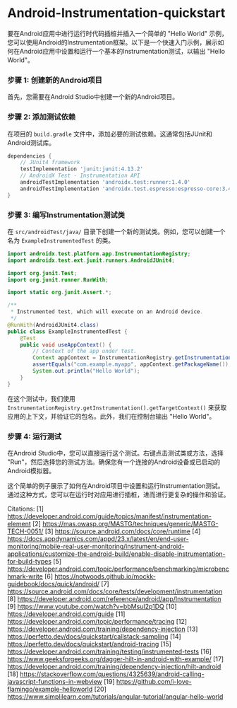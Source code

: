 # Android-Instrumentation-quickstart
要在Android应用中进行运行时代码插桩并插入一个简单的 "Hello World" 示例，您可以使用Android的Instrumentation框架。以下是一个快速入门示例，展示如何在Android应用中设置和运行一个基本的Instrumentation测试，以输出 "Hello World"。

### 步骤 1: 创建新的Android项目

首先，您需要在Android Studio中创建一个新的Android项目。

### 步骤 2: 添加测试依赖

在项目的 `build.gradle` 文件中，添加必要的测试依赖。这通常包括JUnit和Android测试库。

```gradle
dependencies {
    // JUnit4 framework
    testImplementation 'junit:junit:4.13.2'
    // AndroidX Test - Instrumentation API
    androidTestImplementation 'androidx.test:runner:1.4.0'
    androidTestImplementation 'androidx.test.espresso:espresso-core:3.4.0'
}
```

### 步骤 3: 编写Instrumentation测试类

在 `src/androidTest/java/` 目录下创建一个新的测试类。例如，您可以创建一个名为 `ExampleInstrumentedTest` 的类。

```java
import androidx.test.platform.app.InstrumentationRegistry;
import androidx.test.ext.junit.runners.AndroidJUnit4;

import org.junit.Test;
import org.junit.runner.RunWith;

import static org.junit.Assert.*;

/**
 * Instrumented test, which will execute on an Android device.
 */
@RunWith(AndroidJUnit4.class)
public class ExampleInstrumentedTest {
    @Test
    public void useAppContext() {
        // Context of the app under test.
        Context appContext = InstrumentationRegistry.getInstrumentation().getTargetContext();
        assertEquals("com.example.myapp", appContext.getPackageName());
        System.out.println("Hello World");
    }
}
```

在这个测试中，我们使用 `InstrumentationRegistry.getInstrumentation().getTargetContext()` 来获取应用的上下文，并验证它的包名。此外，我们在控制台输出 "Hello World"。

### 步骤 4: 运行测试

在Android Studio中，您可以直接运行这个测试。右键点击测试类或方法，选择 "Run"，然后选择您的测试方法。确保您有一个连接的Android设备或已启动的Android模拟器。

这个简单的例子展示了如何在Android项目中设置和运行Instrumentation测试。通过这种方式，您可以在运行时对应用进行插桩，进而进行更复杂的操作和验证。

Citations:
[1] https://developer.android.com/guide/topics/manifest/instrumentation-element
[2] https://mas.owasp.org/MASTG/techniques/generic/MASTG-TECH-0051/
[3] https://source.android.com/docs/core/runtime
[4] https://docs.appdynamics.com/appd/23.x/latest/en/end-user-monitoring/mobile-real-user-monitoring/instrument-android-applications/customize-the-android-build/enable-disable-instrumentation-for-build-types
[5] https://developer.android.com/topic/performance/benchmarking/microbenchmark-write
[6] https://notwoods.github.io/mockk-guidebook/docs/quick/android/
[7] https://source.android.com/docs/core/tests/development/instrumentation
[8] https://developer.android.com/reference/android/app/Instrumentation
[9] https://www.youtube.com/watch?v=bbMsuI2p1DQ
[10] https://developer.android.com/guide
[11] https://developer.android.com/topic/performance/tracing
[12] https://developer.android.com/training/dependency-injection
[13] https://perfetto.dev/docs/quickstart/callstack-sampling
[14] https://perfetto.dev/docs/quickstart/android-tracing
[15] https://developer.android.com/training/testing/instrumented-tests
[16] https://www.geeksforgeeks.org/dagger-hilt-in-android-with-example/
[17] https://developer.android.com/training/dependency-injection/hilt-android
[18] https://stackoverflow.com/questions/4325639/android-calling-javascript-functions-in-webview
[19] https://github.com/i-love-flamingo/example-helloworld
[20] https://www.simplilearn.com/tutorials/angular-tutorial/angular-hello-world
